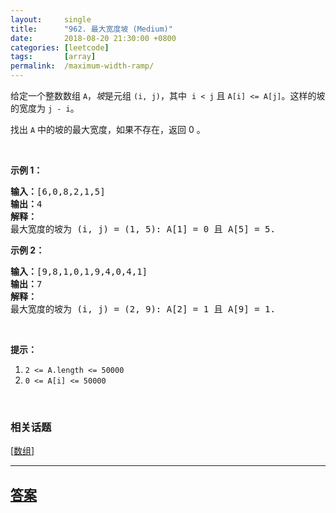 ```yaml
---
layout:     single
title:      "962. 最大宽度坡 (Medium)"
date:       2018-08-20 21:30:00 +0800
categories: [leetcode]
tags:       [array]
permalink:  /maximum-width-ramp/
---
```


<p>给定一个整数数组&nbsp;<code>A</code>，<em>坡</em>是元组&nbsp;<code>(i, j)</code>，其中&nbsp;&nbsp;<code>i &lt; j</code>&nbsp;且&nbsp;<code>A[i] &lt;= A[j]</code>。这样的坡的宽度为&nbsp;<code>j - i</code>。</p>

<p>找出&nbsp;<code>A</code>&nbsp;中的坡的最大宽度，如果不存在，返回 0 。</p>

<p>&nbsp;</p>

<p><strong>示例 1：</strong></p>

<pre><strong>输入：</strong>[6,0,8,2,1,5]
<strong>输出：</strong>4
<strong>解释：</strong>
最大宽度的坡为 (i, j) = (1, 5): A[1] = 0 且 A[5] = 5.
</pre>

<p><strong>示例 2：</strong></p>

<pre><strong>输入：</strong>[9,8,1,0,1,9,4,0,4,1]
<strong>输出：</strong>7
<strong>解释：</strong>
最大宽度的坡为 (i, j) = (2, 9): A[2] = 1 且 A[9] = 1.
</pre>

<p>&nbsp;</p>

<p><strong>提示：</strong></p>

<ol>
	<li><code>2 &lt;= A.length &lt;= 50000</code></li>
	<li><code>0 &lt;= A[i] &lt;= 50000</code></li>
</ol>

<p>&nbsp;</p>

### 相关话题
  [[数组](https://github.com/openset/leetcode/tree/master/tag/array/README.md)]

---

## [答案](https://github.com/openset/leetcode/tree/master/problems/maximum-width-ramp)
